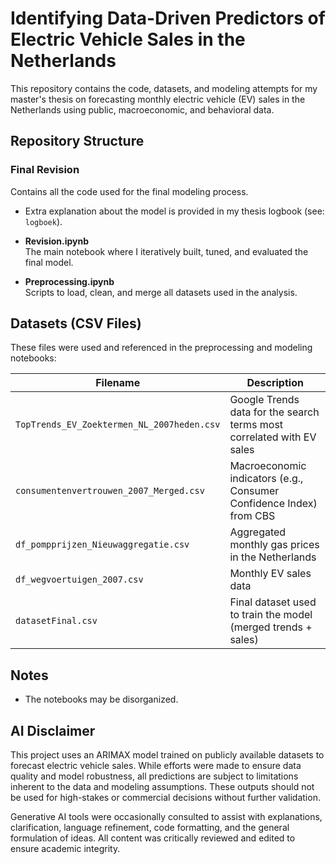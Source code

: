 # Identifying Data-Driven Predictors of Electric Vehicle Sales in the Netherlands

This repository contains the code, datasets, and modeling attempts for my master's thesis on forecasting monthly electric vehicle (EV) sales in the Netherlands using public, macroeconomic, and behavioral data.

## Repository Structure


### Final Revision
Contains all the code used for the final modeling process.

- Extra explanation about the model is provided in my thesis logbook (see: `logboek`).

- **Revision.ipynb**  
  The main notebook where I iteratively built, tuned, and evaluated the final model.

- **Preprocessing.ipynb**  
  Scripts to load, clean, and merge all datasets used in the analysis.



## Datasets (CSV Files)

These files were used and referenced in the preprocessing and modeling notebooks:

| Filename | Description |
|----------|-------------|
| `TopTrends_EV_Zoektermen_NL_2007heden.csv` | Google Trends data for the  search terms most correlated with EV sales |
| `consumentenvertrouwen_2007_Merged.csv` | Macroeconomic indicators (e.g., Consumer Confidence Index) from CBS |
| `df_pompprijzen_Nieuwaggregatie.csv` | Aggregated monthly gas prices in the Netherlands |
| `df_wegvoertuigen_2007.csv` | Monthly EV sales data |
| `datasetFinal.csv` | Final dataset used to train the model (merged trends + sales) |


## Notes

- The notebooks may be disorganized.

## AI Disclaimer

This project uses an ARIMAX model trained on publicly available datasets to forecast electric vehicle sales. While efforts were made to ensure data quality and model robustness, all predictions are subject to limitations inherent to the data and modeling assumptions. These outputs should not be used for high-stakes or commercial decisions without further validation.

Generative AI tools were occasionally consulted to assist with explanations, clarification, language refinement, code formatting, and the general formulation of ideas. All content was critically reviewed and edited to ensure academic integrity.

